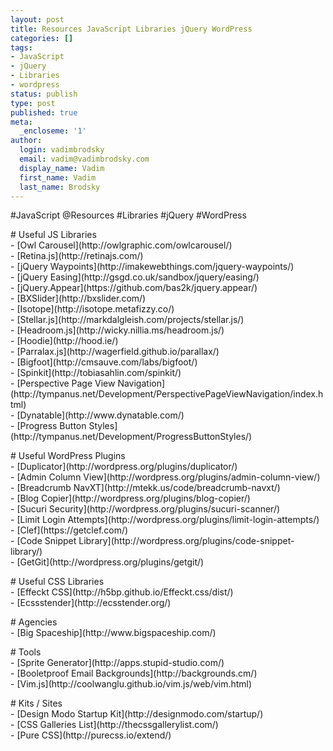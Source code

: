 ```yaml
---
layout: post
title: Resources JavaScript Libraries jQuery WordPress
categories: []
tags:
- JavaScript
- jQuery
- Libraries
- wordpress
status: publish
type: post
published: true
meta:
  _encloseme: '1'
author:
  login: vadimbrodsky
  email: vadim@vadimbrodsky.com
  display_name: Vadim
  first_name: Vadim
  last_name: Brodsky
---
```

<p>#JavaScript @Resources #Libraries #jQuery #WordPress</p>
<p># Useful JS Libraries<br />
- [Owl Carousel](http://owlgraphic.com/owlcarousel/)<br />
- [Retina.js](http://retinajs.com/)<br />
- [jQuery Waypoints](http://imakewebthings.com/jquery-waypoints/)<br />
- [jQuery Easing](http://gsgd.co.uk/sandbox/jquery/easing/)<br />
- [jQuery.Appear](https://github.com/bas2k/jquery.appear/)<br />
- [BXSlider](http://bxslider.com/)<br />
- [Isotope](http://isotope.metafizzy.co/)<br />
- [Stellar.js](http://markdalgleish.com/projects/stellar.js/)<br />
- [Headroom.js](http://wicky.nillia.ms/headroom.js/)<br />
- [Hoodie](http://hood.ie/)<br />
- [Parralax.js](http://wagerfield.github.io/parallax/)<br />
- [Bigfoot](http://cmsauve.com/labs/bigfoot/)<br />
- [Spinkit](http://tobiasahlin.com/spinkit/)<br />
- [Perspective Page View Navigation](http://tympanus.net/Development/PerspectivePageViewNavigation/index.html)<br />
- [Dynatable](http://www.dynatable.com/)<br />
- [Progress Button Styles](http://tympanus.net/Development/ProgressButtonStyles/)</p>
<p># Useful WordPress Plugins<br />
- [Duplicator](http://wordpress.org/plugins/duplicator/)<br />
- [Admin Column View](http://wordpress.org/plugins/admin-column-view/)<br />
- [Breadcrumb NavXT](http://mtekk.us/code/breadcrumb-navxt/)<br />
- [Blog Copier](http://wordpress.org/plugins/blog-copier/)<br />
- [Sucuri Security](http://wordpress.org/plugins/sucuri-scanner/)<br />
- [Limit Login Attempts](http://wordpress.org/plugins/limit-login-attempts/)<br />
- [Clef](https://getclef.com/)<br />
- [Code Snippet Library](http://wordpress.org/plugins/code-snippet-library/)<br />
- [GetGit](http://wordpress.org/plugins/getgit/)</p>
<p># Useful CSS Libraries<br />
- [Effeckt CSS](http://h5bp.github.io/Effeckt.css/dist/)<br />
- [Ecssstender](http://ecsstender.org/)</p>
<p># Agencies<br />
- [Big Spaceship](http://www.bigspaceship.com/)</p>
<p># Tools<br />
- [Sprite Generator](http://apps.stupid-studio.com/)<br />
- [Booletproof Email Backgrounds](http://backgrounds.cm/)<br />
- [Vim.js](http://coolwanglu.github.io/vim.js/web/vim.html)</p>
<p># Kits / Sites<br />
- [Design Modo Startup Kit](http://designmodo.com/startup/)<br />
- [CSS Galleries List](http://thecssgallerylist.com/)<br />
- [Pure CSS](http://purecss.io/extend/)</p>
